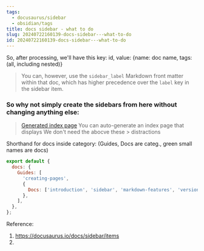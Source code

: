 ```yaml
---
tags:
  - docusaurus/sidebar
  - obsidian/tags
title: docs sidebar - what to do
slug: 20240722160139-docs-sidebar---what-to-do
id: 20240722160139-docs-sidebar---what-to-do
---
```


So, after processing, we'll have this  key: id, value: {name: doc name, tags: (all, including nested)}

>You can, however, use the `sidebar_label` Markdown front matter within that doc, which has higher precedence over the `label` key in the sidebar item.

### So why not simply create the sidebars from here without changing anything else:

>[Generated index page​](https://docusaurus.io/docs/sidebar/items#generated-index-page "Direct link to Generated index page")
You can auto-generate an index page that displays
We don't need the abocve these > distractions

Shorthand for docs inside category: (Guides, Docs are categ., green small names are docs)
```js
export default {
  docs: {
    Guides: [
      'creating-pages',
      {
        Docs: ['introduction', 'sidebar', 'markdown-features', 'versioning'],
      },
    ],
  },
};
```


Reference:
1. https://docusaurus.io/docs/sidebar/items
2. 
